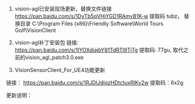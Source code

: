 1. vision-agl已安装现场更新，替换文件链接 https://pan.baidu.com/s/1DyTb5qVHiYGD1RAmvB1K-w 提取码 tubz， 替换目录 C:\Program Files (x86)\Friendly Software\World Tours Golf\VisionClient

2. vision-agl补丁安装包 链接: https://pan.baidu.com/s/1IYOXdiajbY81TdRTl9TjTg 提取码: 77gu, 取代之前的vision_agl_patch3.0.exe

3. VisionSensorClient_For_UE4功能更新

链接： https://pan.baidu.com/s/1RJDlJdiqzHDtctuxRlKv2w 提取码：6x2g

更新说明：

